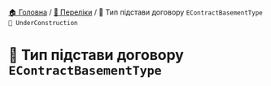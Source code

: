 ﻿[🏠 Головна](../README.MD) / [🎲 Переліки](./README.MD) / 🎲 Тип підстави договору `EContractBasementType` `🚧 UnderConstruction`

# 🎲 Тип підстави договору `EContractBasementType`